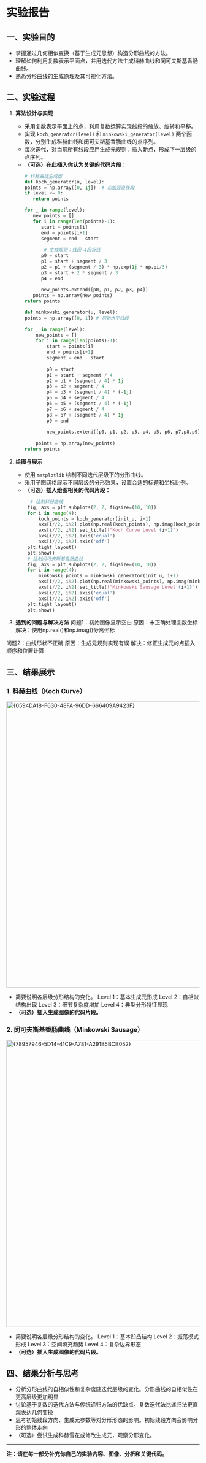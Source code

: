 # 实验报告

## 一、实验目的

- 掌握通过几何相似变换（基于生成元思想）构造分形曲线的方法。
- 理解如何利用复数表示平面点，并用迭代方法生成科赫曲线和闵可夫斯基香肠曲线。
- 熟悉分形曲线的生成原理及其可视化方法。

## 二、实验过程

1. **算法设计与实现**
   - 采用复数表示平面上的点，利用复数运算实现线段的缩放、旋转和平移。
   - 实现 `koch_generator(level)` 和 `minkowski_generator(level)` 两个函数，分别生成科赫曲线和闵可夫斯基香肠曲线的点序列。
   - 每次迭代，对当前所有线段应用生成元规则，插入新点，形成下一层级的点序列。
   - **（可选）在此插入你认为关键的代码片段：**
     ```python
     # 科赫曲线生成器
     def koch_generator(u, level):
     points = np.array([0, 1j])  # 初始竖直线段
     if level <= 0:
        return points

     for _ in range(level):
        new_points = []
        for i in range(len(points)-1):
           start = points[i]
           end = points[i+1]
           segment = end - start
            
            # 生成规则：线段→4段折线
           p0 = start
           p1 = start + segment / 3
           p2 = p1 + (segment / 3) * np.exp(1j * np.pi/3)
           p3 = start + 2 * segment / 3
           p4 = end
            
           new_points.extend([p0, p1, p2, p3, p4])
        points = np.array(new_points)
     return points

     def minkowski_generator(u, level):
     points = np.array([0, 1]) # 初始水平线段
    
     for _ in range(level):
         new_points = []
         for i in range(len(points)-1):
             start = points[i]
             end = points[i+1]
             segment = end - start
            
             p0 = start
             p1 = start + segment / 4
             p2 = p1 + (segment / 4) * 1j
             p3 = p2 + segment / 4
             p4 = p3 + (segment / 4) * (-1j)
             p5 = p4 + segment / 4
             p6 = p5 + (segment / 4) * (-1j)
             p7 = p6 + segment / 4
             p8 = p7 + (segment / 4) * 1j
             p9 = end
            
             new_points.extend([p0, p1, p2, p3, p4, p5, p6, p7,p8,p9])
        
         points = np.array(new_points)
     return points
     ```

2. **绘图与展示**
   - 使用 `matplotlib` 绘制不同迭代层级下的分形曲线。
   - 采用子图网格展示不同层级的分形效果，设置合适的标题和坐标比例。
   - **（可选）插入绘图相关的代码片段：**
     ```python
       # 绘制科赫曲线
      fig, axs = plt.subplots(2, 2, figsize=(10, 10))
      for i in range(4):
          koch_points = koch_generator(init_u, i+1)
          axs[i//2, i%2].plot(np.real(koch_points), np.imag(koch_points), 'k-', lw=1)
          axs[i//2, i%2].set_title(f"Koch Curve Level {i+1}")
          axs[i//2, i%2].axis('equal')
          axs[i//2, i%2].axis('off')
      plt.tight_layout()
      plt.show()
      # 绘制闵可夫斯基香肠曲线
      fig, axs = plt.subplots(2, 2, figsize=(10, 10))
      for i in range(4):
          minkowski_points = minkowski_generator(init_u, i+1)
          axs[i//2, i%2].plot(np.real(minkowski_points), np.imag(minkowski_points), 'k-', lw=1)
          axs[i//2, i%2].set_title(f"Minkowski Sausage Level {i+1}")
          axs[i//2, i%2].axis('equal')
          axs[i//2, i%2].axis('off')
      plt.tight_layout()
      plt.show()
     ```

3. **遇到的问题与解决方法**
问题1：初始图像显示空白
原因：未正确处理复数坐标
解决：使用np.real()和np.imag()分离坐标

问题2：曲线形状不正确
原因：生成元规则实现有误
解决：修正生成元的点插入顺序和位置计算

## 三、结果展示

### 1. 科赫曲线（Koch Curve）

<img width="746" alt="{0594DA18-F630-48FA-96DD-666409A9423F}" src="https://github.com/user-attachments/assets/ac21917c-6b47-4525-a4d6-a6b46dd1a909" />

- 简要说明各层级分形结构的变化。
Level 1：基本生成元形成
Level 2：自相似结构出现
Level 3：细节复杂度增加
Level 4：典型分形特征显现
- **（可选）插入生成图像的代码片段。**

### 2. 闵可夫斯基香肠曲线（Minkowski Sausage）

<img width="749" alt="{78957946-5D14-41C9-A781-A291B5BCB052}" src="https://github.com/user-attachments/assets/82137c45-3170-42f9-9a7d-07ab410b0adc" />

- 简要说明各层级分形结构的变化。
Level 1：基本凹凸结构
Level 2：振荡模式形成
Level 3：空间填充趋势
Level 4：复杂边界形态
- **（可选）插入生成图像的代码片段。**

## 四、结果分析与思考

- 分析分形曲线的自相似性和复杂度随迭代层级的变化。分形曲线的自相似性在更高层级更加明显
- 讨论基于复数的迭代方法与传统递归方法的优缺点。复数迭代法比递归法更直观表达几何变换
- 思考初始线段方向、生成元参数等对分形形态的影响。初始线段方向会影响分形的整体走向
- （可选）尝试生成科赫雪花或修改生成元，观察分形变化。
---

**注：请在每一部分补充你自己的实验内容、图像、分析和关键代码。**
